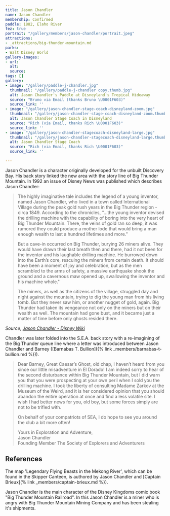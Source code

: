 ```yaml
---
title: Jason Chandler
name: Jason Chandler
membership: Confirmed
paddle: 1882, Elaho River
fez: true
portrait: "/gallery/members/jason-chandler/portrait.jpeg"
attractions:
- _attractions/big-thunder-mountain.md
parks:
- Walt Disney World
gallery-images:
- url: 
  alt: 
  source: 
tags: []
gallery:
- image: "/gallery/paddle-j-chandler.jpg"
  thumbnail: "/gallery/paddle-j-chandler copy.thumb.jpg"
  alt: Jason Chandler's Paddle at Disneyland's Tropical Hideaway
  source: "Bruno via Email (thanks Bruno \U0001F603)"
  source_link: ''
- image: "/gallery/jason-chandler-stage-coach-disneyland-zoom.jpg"
  thumbnail: "/gallery/jason-chandler-stage-coach-disneyland-zoom.thumb.jpeg"
  alt: Jason Chandler Stage Coach in Disneyland
  source: "Rich (via Email, thanks Rich \U0001F603)"
  source_link: ''
- image: "/gallery/jason-chandler-stagecoach-disneyland-large.jpg"
  thumbnail: "/gallery/jason-chandler-stagecoach-disneyland-large.thumb.jpeg"
  alt: Jason Chandler Stage Coach
  source: "Rich (via Email, thanks Rich \U0001F603)"
  source_link: ''

---
```

Jason Chandler is a character originally developed for the unbuilt Discovery Bay. His back story linked the new area with the story line of Big Thunder Mountain. In 1992 an issue of Disney News was published which describes Jason Chandler:

> The highly imaginative tale includes the legend of a young inventor, named Jason Chandler, who lived in a town called International Village during the peak gold rush years in the Big Thunder region - circa 1849. According to the chronicles, "...the young inventor devised the drilling machine with the capability of boring into the very heart of Big Thunder Mountain. There, the veins of gold ran so deep, it was rumored they could produce a mother lode that would bring a man enough wealth to last a hundred lifetimes and more."
>
> But a cave-in occurred on Big Thunder, burying 26 miners alive. They would have drawn their last breath then and there, had it not been for the inventor and his laughable drilling machine. He burrowed down into the Earth’s core, rescuing the miners from certain death. It should have been a moment of joy and celebration, but as the men scrambled to the arms of safety, a massive earthquake shook the ground and a cavernous maw opened up, swallowing the inventor and his machine whole."
>
> The miners, as well as the citizens of the village, struggled day and night against the mountain, trying to dig the young man from his living tomb. But they never saw him, or another nugget of gold, again. Big Thunder had taken its vengeance not only on the miners but on their wealth as well. The mountain had gone bust, and it became just a matter of time before only ghosts resided there.

_Source, [Jason Chandler - Disney Wiki](http://disney.wikia.com/wiki/Jason_Chandler)_

Chandler was later folded into the S.E.A. back story with a re-imagining of the Big Thunder queue line where a letter was introduced between Jason Chandler and Barney ([Barnabas T. Bullion]({% link _members/barnabas-t-bullion.md %})).

> Dear Barney, Great Caesar’s Ghost, old chap, I haven’t heard from you since our little misadventure in El Dorado! I am indeed sorry to hear of the second disturbance within Big Thunder Mountain, but I did warn you that you were prospecting at your own peril when I sold you the drilling machine. I took the liberty of consulting Madame Zarkov at the Museum of the Weird, and it is her considered opinion that you should abandon the entire operation at once and find a less volatile site. I wish I had better news for you, old boy, but some forces simply are not to be trifled with.
>
> On behalf of your compatriots of SEA, I do hope to see you around the club a bit more often!
>
> Yours in Exploration and Adventure,  
> Jason Chandler  
> Founding Member The Society of Explorers and Adventurers

## References

The map 'Legendary Flying Beasts in the Mekong River', which can be found in the Skipper Canteen, is authored by Jason Chandler and [Captain Brieux](% link \_members/captain-brieux.md %}).

Jason Chandler is the main character of the Disney Kingdoms comic book "Big Thunder Mountain Railroad". In this Jason Chandler is a miner who is angry with Big Thunder Mountain Mining Company and has been stealing it's shipments.
